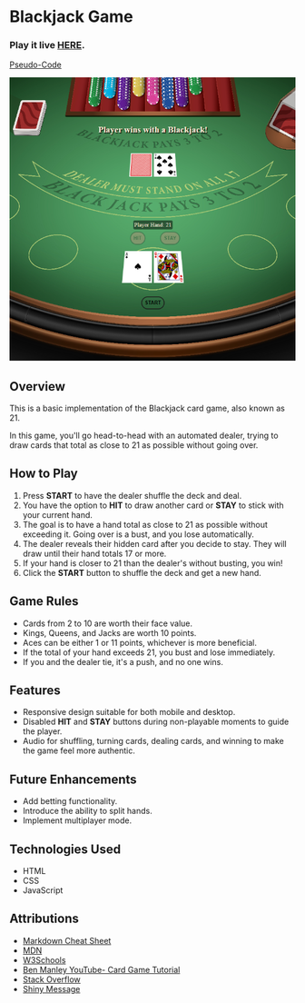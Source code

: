 # Blackjack Game


### **Play it live [HERE](https://enes-blackjack.netlify.app/).**
[Pseudo-Code](https://docs.google.com/document/d/1EgBLV1uMXWaXsLsPHfH_o8YdsbUrv5uqjnqnIx00qlA/)

![BlackJack](./assets/images/screenshot.png)


## Overview

This is a basic implementation of the Blackjack card game, also known as 21.

In this game, you'll go head-to-head with an automated dealer, trying to draw cards that total as close to 21 as possible without going over.



## How to Play

1. Press **START** to have the dealer shuffle the deck and deal.
2. You have the option to **HIT** to draw another card or **STAY** to stick with your current hand.
3. The goal is to have a hand total as close to 21 as possible without exceeding it. Going over is a bust, and you lose automatically.
4. The dealer reveals their hidden card after you decide to stay. They will draw until their hand totals 17 or more.
5. If your hand is closer to 21 than the dealer's without busting, you win!
6. Click the **START** button to shuffle the deck and get a new hand.



## Game Rules

- Cards from 2 to 10 are worth their face value.
- Kings, Queens, and Jacks are worth 10 points.
- Aces can be either 1 or 11 points, whichever is more beneficial.
- If the total of your hand exceeds 21, you bust and lose immediately.
- If you and the dealer tie, it's a push, and no one wins.



## Features

- Responsive design suitable for both mobile and desktop.
- Disabled **HIT** and **STAY** buttons during non-playable moments to guide the player.
- Audio for shuffling, turning cards, dealing cards, and winning to make the game feel more authentic.



## Future Enhancements

- Add betting functionality.
- Introduce the ability to split hands.
- Implement multiplayer mode.


## Technologies Used

- HTML
- CSS
- JavaScript


## Attributions

- [Markdown Cheat Sheet](https://www.markdownguide.org/cheat-sheet/)
- [MDN](https://developer.mozilla.org/en-US/)
- [W3Schools](https://www.w3schools.com/)
- [Ben Manley YouTube- Card Game Tutorial](https://www.youtube.com/watch?v%253D7E8PnVurcWs%2526t%253D799s%2526ab_channel%253DBenManley)
- [Stack Overflow](https://stackoverflow.com/questions/2450954/how-to-randomize-shuffle-a-javascript-array)
- [Shiny Message](https://codepen.io/fazlurr/pen/qbWMRv)
